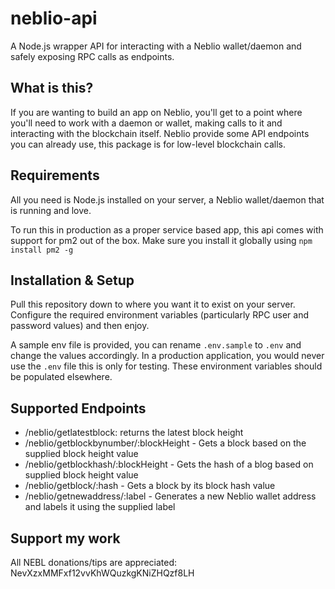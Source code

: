 # neblio-api
A Node.js wrapper API for interacting with a Neblio wallet/daemon and safely exposing RPC calls as endpoints.

## What is this?

If you are wanting to build an app on Neblio, you'll get to a point where you'll need to work with a daemon or wallet, making calls to it and interacting with the blockchain itself. Neblio provide some API endpoints you can already use, this package is for low-level blockchain calls.

## Requirements

All you need is Node.js installed on your server, a Neblio wallet/daemon that is running and love.

To run this in production as a proper service based app, this api comes with support for pm2 out of the box. Make sure you install it globally using `npm install pm2 -g`
## Installation & Setup

Pull this repository down to where you want it to exist on your server. Configure the required environment variables (particularly RPC user and password values) and then enjoy.

A sample env file is provided, you can rename `.env.sample` to `.env` and change the values accordingly. In a production application, you would never use the `.env` file this is only for testing. These environment variables should be populated elsewhere.

## Supported Endpoints

- /neblio/getlatestblock: returns the latest block height
- /neblio/getblockbynumber/:blockHeight - Gets a block based on the supplied block height value
- /neblio/getblockhash/:blockHeight - Gets the hash of a blog based on supplied block height value
- /neblio/getblock/:hash - Gets a block by its block hash value
- /neblio/getnewaddress/:label - Generates a new Neblio wallet address and labels it using the supplied label

## Support my work

All NEBL donations/tips are appreciated: NevXzxMMFxf12vvKhWQuzkgKNiZHQzf8LH